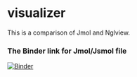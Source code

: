 # visualizer
This is a comparison of Jmol and Nglview.

### The Binder link for Jmol/Jsmol file
[![Binder](https://mybinder.org/badge_logo.svg)](https://mybinder.org/v2/gh/dou-du/Visualizer/master?urlpath=%2Fapps%2Ftree%2Fjmol.ipynb)

